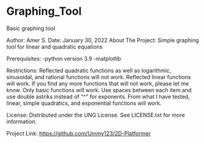 # Graphing_Tool
Basic graphing tool

Author: Amer S. 
Date: January 30, 2022 
About The Project: Simple graphing tool for linear and quadratic equations

Prerequisites: -python version 3.9 
               -matplotlib

Restrictions: Reflected quadratic functions as well as logarithmic, sinusoidal, and rational functions will not work. Reflected linear functions will work. If you find any more functions that will not work, please let me know. Only basic functions will work. Use spaces between each item and use double astriks instead of "^" for exponents. From what I have tested, linear, simple quadratics, and exponential functions will work.

License: Distributed under the UNG License. See LICENSE.txt for more information.

Project Link: https://github.com/Ummy123/2D-Platformer
